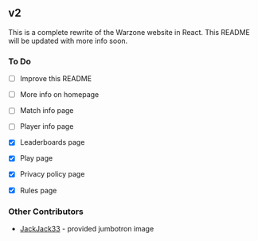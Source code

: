 ## v2

This is a complete rewrite of the Warzone website in React. This README will be updated with more info soon.

### To Do

- [ ] Improve this README
- [ ] More info on homepage

- [ ] Match info page
- [ ] Player info page
- [x] Leaderboards page
- [x] Play page
- [x] Privacy policy page
- [x] Rules page

### Other Contributors
- [JackJack33](https://github.com/JackJack33) - provided jumbotron image
